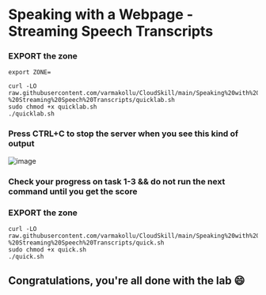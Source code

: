 # Speaking with a Webpage - Streaming Speech Transcripts


### EXPORT the zone
```
export ZONE=
```

```
curl -LO raw.githubusercontent.com/varmakollu/CloudSkill/main/Speaking%20with%20a%20Webpage%20-%20Streaming%20Speech%20Transcripts/quicklab.sh
sudo chmod +x quicklab.sh
./quicklab.sh
```
### Press CTRL+C to stop the server when you see this kind of output
![image](https://github.com/varmakollu/CloudSkill/assets/82416847/c9317406-591d-4598-81bb-d0a671069f98)


### Check your progress on task 1-3 && do not run the next command until you get the score

### EXPORT the zone
```
curl -LO raw.githubusercontent.com/varmakollu/CloudSkill/main/Speaking%20with%20a%20Webpage%20-%20Streaming%20Speech%20Transcripts/quick.sh
sudo chmod +x quick.sh
./quick.sh
```

## Congratulations, you're all done with the lab 😄
